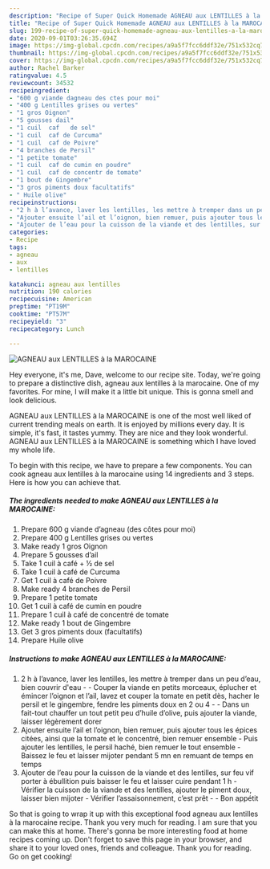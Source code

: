 ```yaml
---
description: "Recipe of Super Quick Homemade AGNEAU aux LENTILLES à la MAROCAINE"
title: "Recipe of Super Quick Homemade AGNEAU aux LENTILLES à la MAROCAINE"
slug: 199-recipe-of-super-quick-homemade-agneau-aux-lentilles-a-la-marocaine
date: 2020-09-01T03:26:35.694Z
image: https://img-global.cpcdn.com/recipes/a9a5f7fcc6ddf32e/751x532cq70/agneau-aux-lentilles-a-la-marocaine-photo-principale-de-la-recette.jpg
thumbnail: https://img-global.cpcdn.com/recipes/a9a5f7fcc6ddf32e/751x532cq70/agneau-aux-lentilles-a-la-marocaine-photo-principale-de-la-recette.jpg
cover: https://img-global.cpcdn.com/recipes/a9a5f7fcc6ddf32e/751x532cq70/agneau-aux-lentilles-a-la-marocaine-photo-principale-de-la-recette.jpg
author: Rachel Barker
ratingvalue: 4.5
reviewcount: 34532
recipeingredient:
- "600 g viande dagneau des ctes pour moi"
- "400 g Lentilles grises ou vertes"
- "1 gros Oignon"
- "5 gousses dail"
- "1 cuil  caf   de sel"
- "1 cuil  caf de Curcuma"
- "1 cuil  caf de Poivre"
- "4 branches de Persil"
- "1 petite tomate"
- "1 cuil  caf de cumin en poudre"
- "1 cuil  caf de concentr de tomate"
- "1 bout de Gingembre"
- "3 gros piments doux facultatifs"
- " Huile olive"
recipeinstructions:
- "2 h à l’avance, laver les lentilles, les mettre à tremper dans un peu d’eau, bien couvrir d&#39;eau   Couper la viande en petits morceaux, éplucher et émincer l’oignon et l’ail, lavez et couper la tomate en petit dès, hacher le persil et le gingembre, fendre les piments doux en 2 ou 4   Dans un fait-tout chauffer un tout petit peu d’huile d’olive, puis ajouter la viande, laisser légèrement dorer"
- "Ajouter ensuite l’ail et l’oignon, bien remuer, puis ajouter tous les épices citées, ainsi que la tomate et le concentré, bien remuer ensemble Puis ajouter les lentilles, le persil haché, bien remuer le tout ensemble  Baissez le feu et laisser mijoter pendant 5 mn en remuant de temps en temps"
- "Ajouter de l’eau pour la cuisson de la viande et des lentilles, sur feu vif porter à ébullition puis baisser le feu et laisser cuire pendant 1 h Vérifier la cuisson de la viande et des lentilles, ajouter le piment doux, laisser bien mijoter Vérifier l’assaisonnement, c’est prêt   Bon appétit"
categories:
- Recipe
tags:
- agneau
- aux
- lentilles

katakunci: agneau aux lentilles 
nutrition: 190 calories
recipecuisine: American
preptime: "PT19M"
cooktime: "PT57M"
recipeyield: "3"
recipecategory: Lunch

---
```



![AGNEAU aux LENTILLES à la MAROCAINE](https://img-global.cpcdn.com/recipes/a9a5f7fcc6ddf32e/751x532cq70/agneau-aux-lentilles-a-la-marocaine-photo-principale-de-la-recette.jpg)

Hey everyone, it's me, Dave, welcome to our recipe site. Today, we're going to prepare a distinctive dish, agneau aux lentilles à la marocaine. One of my favorites. For mine, I will make it a little bit unique. This is gonna smell and look delicious.

AGNEAU aux LENTILLES à la MAROCAINE is one of the most well liked of current trending meals on earth. It is enjoyed by millions every day. It is simple, it's fast, it tastes yummy. They are nice and they look wonderful. AGNEAU aux LENTILLES à la MAROCAINE is something which I have loved my whole life.




To begin with this recipe, we have to prepare a few components. You can cook agneau aux lentilles à la marocaine using 14 ingredients and 3 steps. Here is how you can achieve that.

<!--inarticleads1-->

##### The ingredients needed to make AGNEAU aux LENTILLES à la MAROCAINE:

1. Prepare 600 g viande d’agneau (des côtes pour moi)
1. Prepare 400 g Lentilles grises ou vertes
1. Make ready 1 gros Oignon
1. Prepare 5 gousses d’ail
1. Take 1 cuil à café + ½ de sel
1. Take 1 cuil à café de Curcuma
1. Get 1 cuil à café de Poivre
1. Make ready 4 branches de Persil
1. Prepare 1 petite tomate
1. Get 1 cuil à café de cumin en poudre
1. Prepare 1 cuil à café de concentré de tomate
1. Make ready 1 bout de Gingembre
1. Get 3 gros piments doux (facultatifs)
1. Prepare  Huile olive




<!--inarticleads2-->

##### Instructions to make AGNEAU aux LENTILLES à la MAROCAINE:

1. 2 h à l’avance, laver les lentilles, les mettre à tremper dans un peu d’eau, bien couvrir d&#39;eau  -  - Couper la viande en petits morceaux, éplucher et émincer l’oignon et l’ail, lavez et couper la tomate en petit dès, hacher le persil et le gingembre, fendre les piments doux en 2 ou 4  -  - Dans un fait-tout chauffer un tout petit peu d’huile d’olive, puis ajouter la viande, laisser légèrement dorer
1. Ajouter ensuite l’ail et l’oignon, bien remuer, puis ajouter tous les épices citées, ainsi que la tomate et le concentré, bien remuer ensemble - Puis ajouter les lentilles, le persil haché, bien remuer le tout ensemble  - Baissez le feu et laisser mijoter pendant 5 mn en remuant de temps en temps
1. Ajouter de l’eau pour la cuisson de la viande et des lentilles, sur feu vif porter à ébullition puis baisser le feu et laisser cuire pendant 1 h - Vérifier la cuisson de la viande et des lentilles, ajouter le piment doux, laisser bien mijoter - Vérifier l’assaisonnement, c’est prêt  -  - Bon appétit




So that is going to wrap it up with this exceptional food agneau aux lentilles à la marocaine recipe. Thank you very much for reading. I am sure that you can make this at home. There's gonna be more interesting food at home recipes coming up. Don't forget to save this page in your browser, and share it to your loved ones, friends and colleague. Thank you for reading. Go on get cooking!
